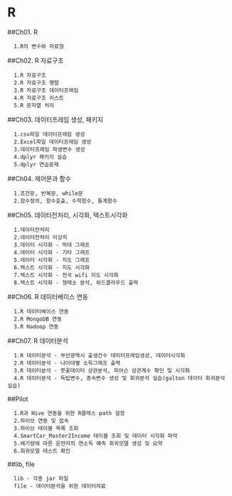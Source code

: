 # R

##Ch01. R
```
  1.R의 변수와 자료형
```

##Ch02. R 자료구조
```
  1.R 자료구조
  2.R 자료구조 행렬
  3.R 자료구조 데이터프레임
  4.R 자료구조 리스트
  5.R 문자열 처리
```

##Ch03. 데이터프레임 생성, 패키지
```
  1.csv파일 데이터프레임 생성
  2.Excel파일 데이터프레임 생성
  3.데이터프레임 파생변수 생성
  4.dplyr 패키지 실습
  5.dplyr 연습문제
```

##Ch04. 제어문과 함수
```
  1.조건문, 반복문, while문
  2.함수정의, 함수호출, 수학함수, 통계함수
```

##Ch05. 데이터전처리, 시각화, 텍스트시각화
```
  1.데이터전처리
  2.데이터전처리 이상치
  3.데이터 시각화 - 막대 그래프
  4.데이터 시각화 - 기타 그래프
  5.데이터 시각화 - 지도 그래프
  6.텍스트 시각화 - 지도 시각화
  7.텍스트 시각화 - 전국 wifi 지도 시각화
  8.텍스트 시각화 - 형태소 분석, 워드클라우드 출력
```

##Ch06. R 데이터베이스 연동
```
  1.R 데이터베이스 연동
  2.R MongoDB 연동
  3.R Hadoop 연동
```

##Ch07. R 데이터분석
```
  1.R 데이터분석 - 부산광역시 출생건수 데이터프레임생성, 데이터시각화
  2.R 데이터분석 - 나이대별 소득그래프 출력
  3.R 데이터분석 - 붓꽃데이터 상관분석, 피어슨 상관계수 확인 및 시각화
  4.R 데이터분석 - 독립변수, 종속변수 생성 및 회귀분석 실습(galton 데이터 회귀분석 실습)
```

##Pilot
```
  1.R과 Hive 연동을 위한 R클래스 path 설정
  2.하이브 연동 및 접속
  3.하이브 테이블 목록 조회
  4.SmartCar_Master2Income 테이블 조회 및 데이터 시각화 파악
  5.배기량에 따른 운전자의 연소득 예측 회귀모델 생성 및 요약
  6.회귀모델 테스트 확인
```

##lib, file
```
  lib - 각종 jar 파일
  file - 데이터분석을 위한 데이터자료
```

